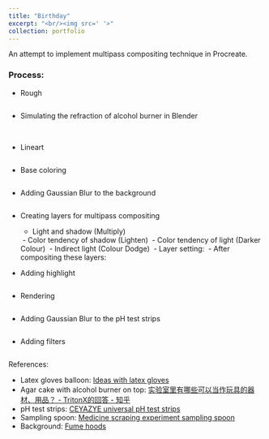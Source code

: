 ```yaml
---
title: "Birthday"
excerpt: "<br/><img src=' '>"
collection: portfolio
---
```

An attempt to implement multipass compositing technique in Procreate.

### Process: 

* Rough
<img src=' '>

* Simulating the refraction of alcohol burner in Blender
<img src=' '>
<img src=' '>

* Lineart
<img src=' '>

* Base coloring
<img src=' '>

* Adding Gaussian Blur to the background
<img src=' '>

* Creating layers for multipass compositing
    - Light and shadow (Multiply)
    <img src=' '>
    - Color tendency of shadow (Lighten)
    <img src=' '>
    - Color tendency of light (Darker Colour)
    <img src=' '>
    - Indirect light (Colour Dodge)
    <img src=' '>
    - Layer setting:
    <img src=' '>
    - After compositing these layers:
    <img src=' '>

* Adding highlight
<img src=' '>

* Rendering
<img src=' '>

* Adding Gaussian Blur to the pH test strips
<img src=' '>

* Adding filters
<img src=' '>

References:
- Latex gloves balloon: [Ideas with latex gloves](https://balloonhq.com/wp-content/uploads/2023/03/glove1.jpg)
- Agar cake with alcohol burner on top: [实验室里有哪些可以当作玩具的器材、用品？ - TritonX的回答 - 知乎](https://picx.zhimg.com/v2-0d5a216d72928d38755c6ad65f0d9dba_r.jpg?source=1940ef5c)
- pH test strips: [CEYAZYE universal pH test strips](https://m.media-amazon.com/images/I/61CwBIDSvmL._SL1500_.jpg)
- Sampling spoon: [Medicine scraping experiment sampling spoon](https://m.media-amazon.com/images/I/51uKm38jv+L._SL1500_.jpg)
- Background: [Fume hoods](https://news.mit.edu/sites/default/files/styles/news_article__image_gallery/public/images/202108/20210616_143923.jpg?itok=FznL2M2z)